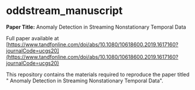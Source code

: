 # oddstream_manuscript


**Paper Title:**  Anomaly Detection in Streaming Nonstationary Temporal Data

Full paper available at [https://www.tandfonline.com/doi/abs/10.1080/10618600.2019.1617160?journalCode=ucgs20](https://www.tandfonline.com/doi/abs/10.1080/10618600.2019.1617160?journalCode=ucgs20)

This repository contains the materials required to reproduce the paper titled
" Anomaly Detection in Streaming Nonstationary Temporal Data".


